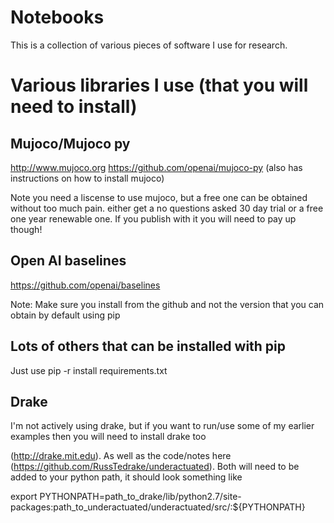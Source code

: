 # Notebooks

This is a collection of various pieces of software I use for research. 

# Various libraries I use (that you will need to install)

## Mujoco/Mujoco py
http://www.mujoco.org
https://github.com/openai/mujoco-py (also has instructions on how to install mujoco)

Note you need a liscense to use mujoco, but a free one can be obtained without too much pain. either get a no questions asked 30 day trial or a free one year renewable one. If you publish with it you will need to pay up though!

## Open AI baselines
https://github.com/openai/baselines

Note: Make sure you install from the github and not the version that you can obtain by default using pip

## Lots of others that can be installed with pip

Just use pip -r install requirements.txt




## Drake
I'm not actively using drake, but if you want to run/use some of my earlier examples then you will need to install drake too

(http://drake.mit.edu). As well as the code/notes here 
(https://github.com/RussTedrake/underactuated). Both will need to be added to 
your python path, it should look something like

export PYTHONPATH=path_to_drake/lib/python2.7/site-packages:path_to_underactuated/underactuated/src/:${PYTHONPATH}
